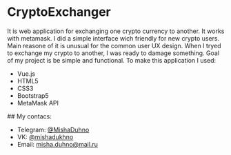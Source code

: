 # CryptoExchanger
It is web application for exchanging one crypto currency to another. It works with metamask. I did a simple interface wich friendly for new crypto users. Main reasone of it is unusual for the common user UX design. When I tryed to exchange my crypto to another, I was ready to damage something. Goal of my project is be simple and functional. To make this application I used:
<ul>
  <li>Vue.js</li>
  <li>HTML5</li>
  <li>CSS3</li>
  <li>Bootstrap5</li>
  <li>MetaMask API</li>
</ul>
## My contacs:
<ul>
  <li>Telegram: <a href="https://web.telegram.org">@MishaDuhno</a></li>
  <li>VK: <a href="https://vk.com/mishadukhno">@mishadukhno</a></li>
  <li>Email: <a href="mailto:misha.duhno@mail.ru">misha.duhno@mail.ru</a></li>
</ul>
